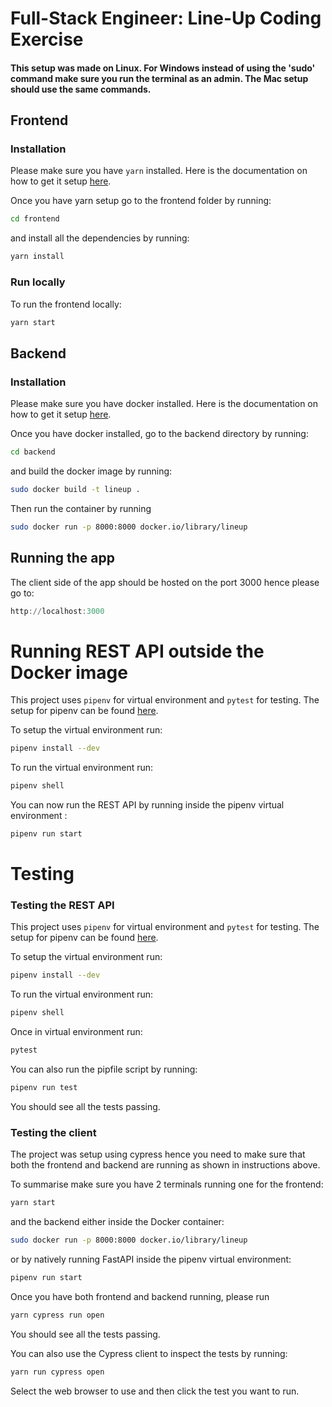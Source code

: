 # Full-Stack Engineer: Line-Up Coding Exercise


#### This setup was made on Linux. For Windows instead of using the 'sudo' command make sure you run the terminal as an admin. The Mac setup should use the same commands.

## Frontend

### Installation
Please make sure you have ```yarn``` installed. Here is the documentation on how to get it setup <a href='https://classic.yarnpkg.com/lang/en/docs/install/#windows-stable'>here</a>.


Once you have yarn setup go to the frontend folder by running:
```bash
cd frontend
```

and install all the dependencies by running:

```bash
yarn install
```


### Run locally

To run the frontend locally:
```bash
yarn start
```

## Backend

### Installation

Please make sure you have docker installed. Here is the documentation on how to get it setup <a href="https://docs.docker.com/engine/install/">here</a>.

Once you have docker installed, go to the backend directory by running:
```bash
cd backend
```
and  build the docker image by running:

```bash
sudo docker build -t lineup .
```
Then run the container by running

```bash
sudo docker run -p 8000:8000 docker.io/library/lineup
```


## Running the app

The client side of the app should be hosted on the port 3000 hence please go to:
```powershell
http://localhost:3000
```



# Running REST API outside the Docker image

This project uses ```pipenv``` for virtual environment and ```pytest``` for testing. The setup for pipenv can be found <a href='https://pipenv.pypa.io/en/latest/installation/'>here</a>.

To setup the virtual environment run:
```bash
pipenv install --dev
```

To run the virtual environment run:
```bash
pipenv shell
```

You can now run the REST API by running inside the pipenv virtual environment :
```bash
pipenv run start
```
# Testing
### Testing the REST API

This project uses ```pipenv``` for virtual environment and ```pytest``` for testing. The setup for pipenv can be found <a href='https://pipenv.pypa.io/en/latest/installation/'>here</a>.

To setup the virtual environment run:
```bash
pipenv install --dev
```

To run the virtual environment run:
```bash
pipenv shell
```

Once in virtual environment run:
```bash
pytest
```
You can also run the pipfile script by running:
```bash
pipenv run test
```
You should see all the tests passing.
### Testing the client

The project was setup using cypress hence you need to make sure that both the frontend and backend are running as shown in instructions above.

To summarise make sure you have 2 terminals running one for the frontend:
```bash
yarn start
```
and the backend either inside the Docker container:
```bash
sudo docker run -p 8000:8000 docker.io/library/lineup
```
or by natively running FastAPI inside the pipenv virtual environment:
```bash
pipenv run start
```

Once you have both frontend and backend running, please run
```bash
yarn cypress run open
```

You should see all the tests passing.

You can also use the Cypress client to inspect the tests by running:

```bash
yarn run cypress open
```
Select the web browser to use and then click the test you want to run.